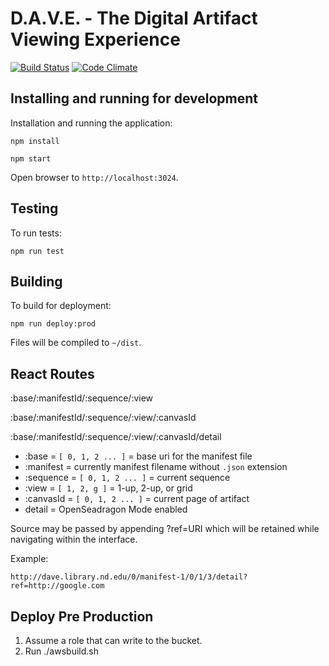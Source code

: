 # D.A.V.E. - The Digital Artifact Viewing Experience
[![Build Status](https://travis-ci.org/ndlib/dave.svg?branch=master)](https://travis-ci.org/ndlib/dave)
[![Code Climate](https://codeclimate.com/github/ndlib/dave/badges/gpa.svg)](https://codeclimate.com/github/ndlib/dave)

## Installing and running for development

Installation and running the application:

`npm install`

`npm start`

Open browser to `http://localhost:3024`.

## Testing

To run tests:

`npm run test`

## Building

To build for deployment:

`npm run deploy:prod`

Files will be compiled to `~/dist`.

## React Routes

:base/:manifestId/:sequence/:view

:base/:manifestId/:sequence/:view/:canvasId

:base/:manifestId/:sequence/:view/:canvasId/detail

 * :base = `[ 0, 1, 2 ... ]` = base uri for the manifest file
 * :manifest = currently manifest filename without `.json` extension
 * :sequence = `[ 0, 1, 2 ... ]` = current sequence
 * :view = `[ 1, 2, g ]` = 1-up, 2-up, or grid
 * :canvasId = `[ 0, 1, 2 ... ]` = current page of artifact
 * detail = OpenSeadragon Mode enabled

Source may be passed by appending ?ref=URI which will be retained while navigating within the interface.

Example:

` http://dave.library.nd.edu/0/manifest-1/0/1/3/detail?ref=http://google.com
`

## Deploy Pre Production

1.  Assume a role that can write to the bucket.
2.  Run ./awsbuild.sh
